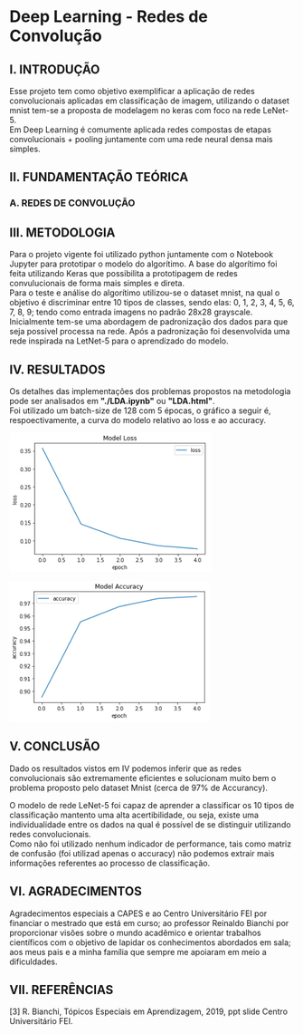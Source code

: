 # Deep Learning - Redes de Convolução #

## I.	 INTRODUÇÃO ##
Esse projeto tem como objetivo exemplificar a aplicação de redes convolucionais aplicadas em classificação de imagem,
utilizando o dataset mnist tem-se a proposta de modelagem no keras com foco na rede LeNet-5.<br>
Em Deep Learning é comumente aplicada redes compostas de etapas convolucionais + pooling juntamente com uma rede neural
densa mais simples.<br>

## II.	FUNDAMENTAÇÃO TEÓRICA ##

### A.	REDES DE CONVOLUÇÃO ###

## III.	METODOLOGIA ##
Para o projeto vigente foi utilizado python juntamente com o Notebook Jupyter para prototipar o modelo do
algorítimo. A base do algorítimo foi feita utilizando Keras que possibilita a prototipagem de redes convulucionais
de forma mais simples e direta.<br>
Para o teste e análise do algorítimo utilizou-se o dataset mnist, na qual o objetivo é discriminar entre 10 tipos de 
classes, sendo elas: 0, 1, 2, 3, 4, 5, 6, 7, 8, 9; tendo como entrada imagens no padrão 28x28 grayscale.<br>
Inicialmente tem-se uma abordagem de padronização dos dados para que seja possivel processa na rede. Após a padronização
foi desenvolvida uma rede inspirada na LetNet-5 para o aprendizado do modelo.

## IV. RESULTADOS ##
Os detalhes das implementações dos problemas propostos na metodologia pode ser analisados em <b>"./LDA.ipynb"</b> 
ou <b>"LDA.html"</b>.<br>
Foi utilizado um batch-size de 128 com 5 épocas, o gráfico a seguir é, respoectivamente, a curva do modelo relativo ao
loss e ao accuracy.<br>

![Alt text](images/mnist-graph-01.png?)<br>

![Alt text](images/mnist-graph-02.png?)<br>

## V. CONCLUSÃO ##
Dado os resultados vistos em IV podemos inferir que as redes convolucionais são extremamente eficientes e solucionam
muito bem o problema proposto pelo dataset Mnist (cerca de 97% de Accurancy).<br>

O modelo de rede LeNet-5 foi capaz de aprender a classificar os 10 tipos de classificação mantento uma alta acertibilidade,
ou seja, existe uma individualidade entre os dados na qual é possível de se distinguir utilizando redes convolucionais.<br>
Como não foi utilizado nenhum indicador de performance, tais como matriz de confusão (foi utilizad apenas o accuracy)
não podemos extrair mais informações referentes ao processo de classificação.<br>

## VI. AGRADECIMENTOS ##

Agradecimentos especiais a CAPES e ao Centro Universitário FEI por financiar o mestrado que está em curso; 
ao professor Reinaldo Bianchi por proporcionar visões sobre o mundo acadêmico e orientar trabalhos científicos 
com o objetivo de lapidar os conhecimentos abordados em sala; aos meus pais e a minha família que sempre me 
apoiaram em meio a dificuldades.

## VII. REFERÊNCIAS ##

[3]	R. Bianchi, Tópicos Especiais em Aprendizagem, 2019, ppt slide Centro Universitário FEI.
